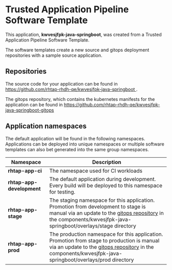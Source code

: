# Trusted Application Pipeline Software Template

This application, **kwvesjfpk-java-springboot**, was created from a Trusted Application Pipeline Software Template.

The software templates create a new source and gitops deployment repositories with a sample source application. 

## Repositories

The source code for your application can be found in [https://github.com/rhtap-rhdh-qe/kwvesjfpk-java-springboot ](https://github.com/rhtap-rhdh-qe/kwvesjfpk-java-springboot ).
 
The gitops repository, which contains the kubernetes manifests for the application can be found in 
[https://github.com/rhtap-rhdh-qe/kwvesjfpk-java-springboot-gitops ](https://github.com/rhtap-rhdh-qe/kwvesjfpk-java-springboot-gitops ) 

## Application namespaces 

The default application will be found in the following namespaces. Applications can be deployed into unique namespaces or multiple software templates can also bet generated into the same group namespaces.  

|  Namespace   |  Description   |  
| -------- | -------- |
| **rhtap-app-ci** | The namespace used for CI workloads |
| **rhtap-app-development** | The default application during development. Every build will be deployed to this namespace for testing. |
| **rhtap-app-stage** | The staging namespace for this application. Promotion from development to stage is manual via an update to the [gitops repository](https://github.com/rhtap-rhdh-qe/kwvesjfpk-java-springboot-gitops ) in the components/kwvesjfpk-java-springboot/overlays/stage directory |
| **rhtap-app-prod** | The production namespace for this application. Promotion from stage to production is manual via an update to the [gitops repository](https://github.com/rhtap-rhdh-qe/kwvesjfpk-java-springboot-gitops ) in the components/kwvesjfpk-java-springboot/overlays/prod directory |